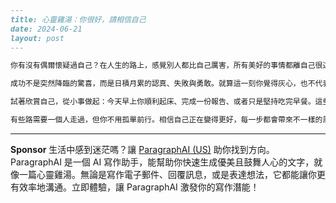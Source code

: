 ```markdown
---
title: 心靈雞湯：你很好，請相信自己
date: 2024-06-21
layout: post
---

你有沒有偶爾懷疑過自己？在人生的路上，感覺別人都比自己厲害，所有美好的事情都離自己很遠？如果有，請暫時停下來給自己一個擁抱。你值得擁有這個世界上最溫暖的安慰。你的努力，其實一直都有人看見——只是你還沒有發現。

成功不是突然降臨的驚喜，而是日積月累的認真、失敗與勇敢。就算這一刻你覺得灰心，也不代表世界就黑暗了。陽光總會灑進窗戶，有時候慢一點，但它一定會來。

試著欣賞自己，從小事做起：今天早上你順利起床、完成一份報告、或者只是堅持吃完早餐。這些看似普通的時刻，其實很厲害，很值得驕傲。不要等全世界來肯定你，你先肯定自己。

有些路需要一個人走過，但你不用孤單前行。相信自己正在變得更好，每一步都會帶來不一樣的風景。願你在人生的路上永遠記得：你很好，請相信自己。
```



---

**Sponsor**
生活中感到迷茫嗎？讓 [ParagraphAI (US)](https://pollinations.ai/redirect-nexad/UmXVb1lu?user_id=36901823) 助你找到方向。ParagraphAI 是一個 AI 寫作助手，能幫助你快速生成優美且鼓舞人心的文字，就像一篇心靈雞湯。無論是寫作電子郵件、回覆訊息，或是表達想法，它都能讓你更有效率地溝通。立即體驗，讓 ParagraphAI 激發你的寫作潛能！